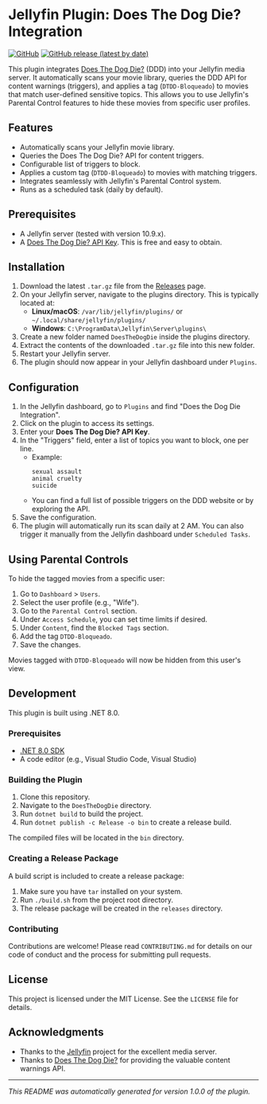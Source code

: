 # Jellyfin Plugin: Does The Dog Die? Integration

[![GitHub](https://img.shields.io/github/license/marceltrindade/DoesTheDogDie-Jellyfin)](https://github.com/marceltrindade/DoesTheDogDie-Jellyfin/blob/main/LICENSE)
[![GitHub release (latest by date)](https://img.shields.io/github/v/release/marceltrindade/DoesTheDogDie-Jellyfin)](https://github.com/marceltrindade/DoesTheDogDie-Jellyfin/releases)

This plugin integrates [Does The Dog Die?](https://www.doesthedogdie.com/) (DDD) into your Jellyfin media server. It automatically scans your movie library, queries the DDD API for content warnings (triggers), and applies a tag (`DTDD-Bloqueado`) to movies that match user-defined sensitive topics. This allows you to use Jellyfin's Parental Control features to hide these movies from specific user profiles.

## Features

- Automatically scans your Jellyfin movie library.
- Queries the Does The Dog Die? API for content triggers.
- Configurable list of triggers to block.
- Applies a custom tag (`DTDD-Bloqueado`) to movies with matching triggers.
- Integrates seamlessly with Jellyfin's Parental Control system.
- Runs as a scheduled task (daily by default).

## Prerequisites

- A Jellyfin server (tested with version 10.9.x).
- A [Does The Dog Die? API Key](https://www.doesthedogdie.com/keys). This is free and easy to obtain.

## Installation

1. Download the latest `.tar.gz` file from the [Releases](https://github.com/your_username/jellyfin-plugin-ddtd-integration/releases) page.
2. On your Jellyfin server, navigate to the plugins directory. This is typically located at:
    - **Linux/macOS**: `/var/lib/jellyfin/plugins/` or `~/.local/share/jellyfin/plugins/`
    - **Windows**: `C:\ProgramData\Jellyfin\Server\plugins\`
3. Create a new folder named `DoesTheDogDie` inside the plugins directory.
4. Extract the contents of the downloaded `.tar.gz` file into this new folder.
5. Restart your Jellyfin server.
6. The plugin should now appear in your Jellyfin dashboard under `Plugins`.

## Configuration

1. In the Jellyfin dashboard, go to `Plugins` and find "Does the Dog Die Integration".
2. Click on the plugin to access its settings.
3. Enter your **Does The Dog Die? API Key**.
4. In the "Triggers" field, enter a list of topics you want to block, one per line.
    - Example:
      ```
      sexual assault
      animal cruelty
      suicide
      ```
    - You can find a full list of possible triggers on the DDD website or by exploring the API.
5. Save the configuration.
6. The plugin will automatically run its scan daily at 2 AM. You can also trigger it manually from the Jellyfin dashboard under `Scheduled Tasks`.

## Using Parental Controls

To hide the tagged movies from a specific user:

1. Go to `Dashboard` > `Users`.
2. Select the user profile (e.g., "Wife").
3. Go to the `Parental Control` section.
4. Under `Access Schedule`, you can set time limits if desired.
5. Under `Content`, find the `Blocked Tags` section.
6. Add the tag `DTDD-Bloqueado`.
7. Save the changes.

Movies tagged with `DTDD-Bloqueado` will now be hidden from this user's view.

## Development

This plugin is built using .NET 8.0.

### Prerequisites

- [.NET 8.0 SDK](https://dotnet.microsoft.com/download/dotnet/8.0)
- A code editor (e.g., Visual Studio Code, Visual Studio)

### Building the Plugin

1. Clone this repository.
2. Navigate to the `DoesTheDogDie` directory.
3. Run `dotnet build` to build the project.
4. Run `dotnet publish -c Release -o bin` to create a release build.

The compiled files will be located in the `bin` directory.

### Creating a Release Package

A build script is included to create a release package:

1. Make sure you have `tar` installed on your system.
2. Run `./build.sh` from the project root directory.
3. The release package will be created in the `releases` directory.

### Contributing

Contributions are welcome! Please read `CONTRIBUTING.md` for details on our code of conduct and the process for submitting pull requests.

## License

This project is licensed under the MIT License. See the `LICENSE` file for details.

## Acknowledgments

- Thanks to the [Jellyfin](https://jellyfin.org/) project for the excellent media server.
- Thanks to [Does The Dog Die?](https://www.doesthedogdie.com/) for providing the valuable content warnings API.

---

*This README was automatically generated for version 1.0.0 of the plugin.*